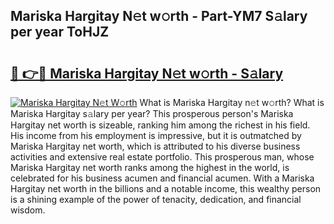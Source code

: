 ## Mariska Hargitay N𝚎t w𝚘rth - Part-YM7 S𝚊lary per year ToHJZ

# <h2><a href="http://gc2b42.nevu.top/?p=Mariska+Hargitay">🔗 👉🔴 Mariska Hargitay N𝚎t w𝚘rth - S𝚊lary</a></h2>

[![Mariska Hargitay N𝚎t W𝚘rth](https://i.imgur.com/Oavwk0R.jpeg)](http://gc2b42.nevu.top/?p=Mariska+Hargitay)
What is Mariska Hargitay n𝚎t w𝚘rth? What is Mariska Hargitay s𝚊lary per year?
This prosperous person's Mariska Hargitay net worth is sizeable, ranking him among the richest in his field. His income from his employment is impressive, but it is outmatched by Mariska Hargitay net worth, which is attributed to his diverse business activities and extensive real estate portfolio. This prosperous man, whose Mariska Hargitay net worth ranks among the highest in the world, is celebrated for his business acumen and financial acumen. With a Mariska Hargitay net worth in the billions and a notable income, this wealthy person is a shining example of the power of tenacity, dedication, and financial wisdom.
